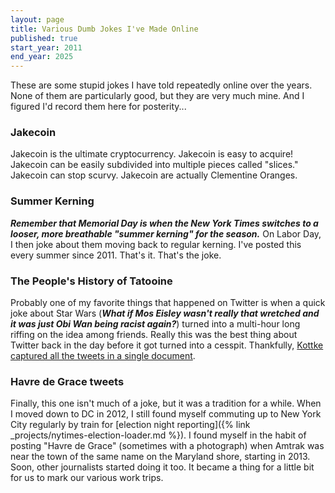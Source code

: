 ```yaml
---
layout: page
title: Various Dumb Jokes I've Made Online
published: true
start_year: 2011
end_year: 2025
---
```

These are some stupid jokes I have told repeatedly online over the years. None of them are particularly good, but they are very much mine. And I figured I'd record them here for posterity...

### Jakecoin

Jakecoin is the ultimate cryptocurrency. Jakecoin is easy to acquire! Jakecoin can be easily subdivided into multiple pieces called "slices." Jakecoin can stop scurvy. Jakecoin are actually Clementine Oranges.

### Summer Kerning

_**Remember that Memorial Day is when the New York Times switches to a looser, more breathable "summer kerning" for the season.**_ On Labor Day, I then joke about them moving back to regular kerning. I've posted this every summer since 2011. That's it. That's the joke.

### The People's History of Tatooine

Probably one of my favorite things that happened on Twitter is when a quick joke about Star Wars (_**What if Mos Eisley wasn't really that wretched and it was just Obi Wan being racist again?**_) turned into a multi-hour long riffing on the idea among friends. Really this was the best thing about Twitter back in the day before it got turned into a cesspit. Thankfully, [Kottke captured all the tweets in a single document](https://kottke.org/17/12/the-peoples-history-of-tattooine).

### Havre de Grace tweets

Finally, this one isn't much of a joke, but it was a tradition for a while. When I moved down to DC in 2012, I still found myself commuting up to New York City regularly by train for [election night reporting]({% link _projects/nytimes-election-loader.md %}). I found myself in the habit of posting "Havre de Grace" (sometimes with a photograph) when Amtrak was near the town of the same name on the Maryland shore, starting in 2013. Soon, other journalists started doing it too. It became a thing for a little bit for us to mark our various work trips.